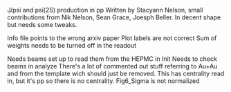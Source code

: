 J/psi and psi(2S) production in pp
Written by Stacyann Nelson, small contributions from Nik Nelson, Sean Grace, Joesph Beller.  In decent shape but needs some tweaks.

Info file points to the wrong arxiv paper
Plot labels are not correct
Sum of weights needs to be turned off in the readout

Needs beams set up to read them from the HEPMC in Init
Needs to check beams in analyze
There's a lot of commented out stuff referring to Au+Au and from the template wich should just be removed.
This has centrality read in, but it's pp so there is no centrality.
Fig6_Sigma is not normalized
